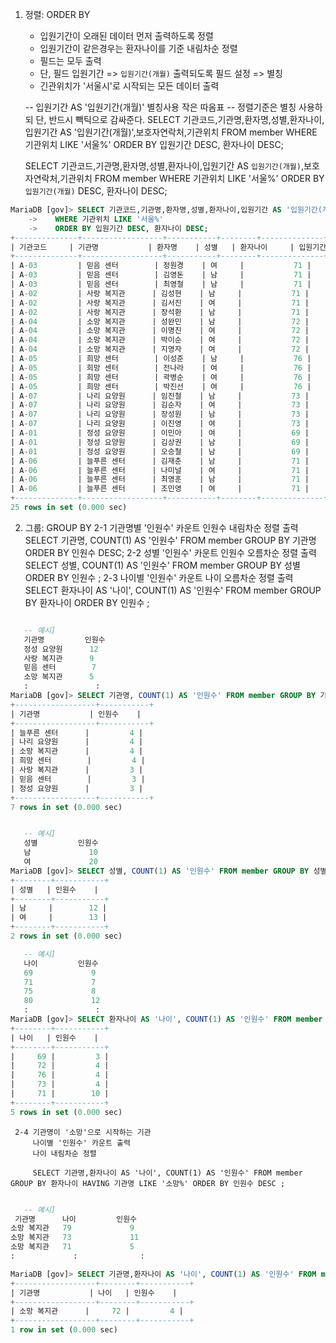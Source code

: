 1. 정렬: ORDER BY

   - 입원기간이 오래된 데이터 먼저 출력하도록 정렬
   - 입원기간이 같은경우는 환자나이를 기준 내림차순 정렬
   - 필드는 모두 출력
   - 단, 필드 입원기간 => `입원기간(개월)` 출력되도록 필드 설정 => 별칭
   - 긴관위치가 '서울시'로 시작되는 모든 데이터 출력

   -- 입원기간 AS '입원기간(개월)' 별칭사용 작은 따옴표
   -- 정렬기준은 별칭 사용하되 단, 반드시 빽틱으로 감싸준다.
   SELECT 기관코드,기관명,환자명,성별,환자나이,입원기간 AS '입원기간(개월)',보호자연락처,기관위치  FROM member 
   WHERE 기관위치 LIKE '서울%'
   ORDER BY 입원기간 DESC, 환자나이 DESC;

   SELECT 기관코드,기관명,환자명,성별,환자나이,입원기간 AS `입원기간(개월)`,보호자연락처,기관위치  FROM member 
   WHERE 기관위치 LIKE '서울%'
   ORDER BY `입원기간(개월)` DESC, 환자나이 DESC;

```SQL
MariaDB [gov]> SELECT 기관코드,기관명,환자명,성별,환자나이,입원기간 AS '입원기간(개월)',보호자연락처,기관위치  FROM member
    ->    WHERE 기관위치 LIKE '서울%'
    ->    ORDER BY 입원기간 DESC, 환자나이 DESC;
+--------------+------------------+-----------+--------+--------------+----------------------+--------------------+---------------------+
| 기관코드     | 기관명           | 환자명    | 성별   | 환자나이     | 입원기간(개월)       | 보호자연락처       | 기관위치            |
+--------------+------------------+-----------+--------+--------------+----------------------+--------------------+---------------------+
| A-03         | 믿음 센터        | 정원경    | 여     |           71 |                   94 | 02-491-8524        | 서울 영등포구       |
| A-03         | 믿음 센터        | 김영돈    | 남     |           71 |                   94 | 02-491-8524        | 서울 영등포구       |
| A-03         | 믿음 센터        | 최영철    | 남     |           71 |                   94 | 02-491-8524        | 서울 영등포구       |
| A-02         | 사랑 복지관      | 김성현    | 남     |           71 |                   87 | 02-384-9834        | 서울 금천구         |
| A-02         | 사랑 복지관      | 김서진    | 여     |           71 |                   87 | 02-384-9834        | 서울 금천구         |
| A-02         | 사랑 복지관      | 장석환    | 남     |           71 |                   87 | 02-384-9834        | 서울 금천구         |
| A-04         | 소망 복지관      | 성완민    | 남     |           72 |                   66 | 02-963-3895        | 서울 도봉구         |
| A-04         | 소망 복지관      | 이명진    | 여     |           72 |                   66 | 02-963-3895        | 서울 도봉구         |
| A-04         | 소망 복지관      | 박이순    | 여     |           72 |                   66 | 02-963-3895        | 서울 도봉구         |
| A-04         | 소망 복지관      | 지영자    | 여     |           72 |                   66 | 02-963-3895        | 서울 도봉구         |
| A-05         | 희망 센터        | 이성준    | 남     |           76 |                   44 | 02-341-8569        | 서울 송파구         |
| A-05         | 희망 센터        | 전나라    | 여     |           76 |                   44 | 02-341-8569        | 서울 송파구         |
| A-05         | 희망 센터        | 곽병순    | 여     |           76 |                   44 | 02-341-8569        | 서울 송파구         |
| A-05         | 희망 센터        | 박진선    | 여     |           76 |                   44 | 02-341-8569        | 서울 송파구         |
| A-07         | 나리 요양원      | 임진철    | 남     |           73 |                   37 | 02-834-2316        | 서울 서대문구       |
| A-07         | 나리 요양원      | 김순자    | 여     |           73 |                   37 | 02-834-2316        | 서울 서대문구       |
| A-07         | 나리 요양원      | 장성원    | 남     |           73 |                   37 | 02-834-2316        | 서울 서대문구       |
| A-07         | 나리 요양원      | 이진영    | 여     |           73 |                   37 | 02-834-2316        | 서울 서대문구       |
| A-01         | 정성 요양원      | 이민아    | 여     |           69 |                   29 | 02-835-9852        | 서울 강서구         |
| A-01         | 정성 요양원      | 김상권    | 남     |           69 |                   29 | 02-835-9852        | 서울 강서구         |
| A-01         | 정성 요양원      | 오승철    | 남     |           69 |                   29 | 02-835-9852        | 서울 강서구         |
| A-06         | 늘푸른 센터      | 김재춘    | 남     |           71 |                   23 | 02-520-4634        | 서울 종로구         |
| A-06         | 늘푸른 센터      | 나미널    | 여     |           71 |                   23 | 02-520-4634        | 서울 종로구         |
| A-06         | 늘푸른 센터      | 최영훈    | 남     |           71 |                   23 | 02-520-4634        | 서울 종로구         |
| A-06         | 늘푸른 센터      | 조민영    | 여     |           71 |                   23 | 02-520-4634        | 서울 종로구         |
+--------------+------------------+-----------+--------+--------------+----------------------+--------------------+---------------------+
25 rows in set (0.000 sec)
```

2. 그룹: GROUP BY
   2-1 기관명별 '인원수' 카운트 인원수 내림차순 정렬 출력
   SELECT 기관명, COUNT(1) AS '인원수' FROM member GROUP BY 기관명 ORDER BY 인원수 DESC;
   2-2 성별 '인원수' 카운트 인원수 오름차순 정렬 출력
   SELECT 성별, COUNT(1) AS '인원수' FROM member GROUP BY 성별 ORDER BY 인원수 ;
   2-3 나이별 '인원수' 카운트 나이 오름차순 정렬 출력
   SELECT 환자나이 AS '나이', COUNT(1) AS '인원수' FROM member GROUP BY 환자나이 ORDER BY 인원수 ;

```SQL

   -- 예시]
   기관명         인원수
   정성 요양원      12
   사랑 복지관      9
   믿음 센터        7
   소망 복지관      5
   :               :
MariaDB [gov]> SELECT 기관명, COUNT(1) AS '인원수' FROM member GROUP BY 기관명 ORDER BY 인원수 DESC;
+------------------+-----------+
| 기관명           | 인원수    |
+------------------+-----------+
| 늘푸른 센터      |         4 |
| 나리 요양원      |         4 |
| 소망 복지관      |         4 |
| 희망 센터        |         4 |
| 사랑 복지관      |         3 |
| 믿음 센터        |         3 |
| 정성 요양원      |         3 |
+------------------+-----------+
7 rows in set (0.000 sec)


   -- 예시]
   성별         인원수
   남             10
   여             20
MariaDB [gov]> SELECT 성별, COUNT(1) AS '인원수' FROM member GROUP BY 성별 ORDER BY 인원수 ;
+--------+-----------+
| 성별   | 인원수    |
+--------+-----------+
| 남     |        12 |
| 여     |        13 |
+--------+-----------+
2 rows in set (0.000 sec)

   -- 예시]
   나이         인원수
   69             9
   71             7
   75             8
   80             12
   :               :
MariaDB [gov]> SELECT 환자나이 AS '나이', COUNT(1) AS '인원수' FROM member GROUP BY 환자나이 ORDER BY 인원수 ;
+--------+-----------+
| 나이   | 인원수    |
+--------+-----------+
|     69 |         3 |
|     72 |         4 |
|     76 |         4 |
|     73 |         4 |
|     71 |        10 |
+--------+-----------+
5 rows in set (0.000 sec)

```

     2-4 기관명이 '소망'으로 시작하는 기관
         나이별 '인원수' 카운트 출력
         나이 내림차순 정렬
         
         SELECT 기관명,환자나이 AS '나이', COUNT(1) AS '인원수' FROM member GROUP BY 환자나이 HAVING 기관명 LIKE '소망%' ORDER BY 인원수 DESC ;


```SQL

   -- 예시]
 기관명      나이         인원수
소망 복지관   79             9
소망 복지관   73             11
소망 복지관   71             5
:             :              :

MariaDB [gov]> SELECT 기관명,환자나이 AS '나이', COUNT(1) AS '인원수' FROM member GROUP BY 환자나이 HAVING 기관명 LIKE '소망%' ORDER BY 인원수 DESC ;
+------------------+--------+-----------+
| 기관명           | 나이   | 인원수    |
+------------------+--------+-----------+
| 소망 복지관      |     72 |         4 |
+------------------+--------+-----------+
1 row in set (0.000 sec)
```
